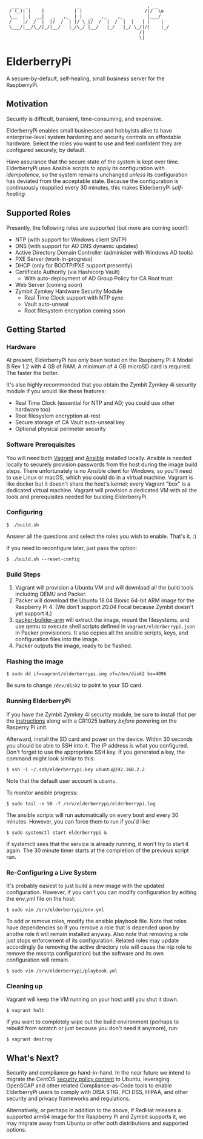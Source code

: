 ```
  ___  _                  _                         , __    
 / (_)| |    |           | |                       /|/  \o  
 \__  | |  __|   _   ,_  | |   _   ,_    ,_         |___/   
 /    |/  /  |  |/  /  | |/ \_|/  /  |  /  |  |   | |    |  
 \___/|__/\_/|_/|__/   |_/\_/ |__/   |_/   |_/ \_/|/|    |_/
                                                 /|         
                                                 \|
```

ElderberryPi
============

A secure-by-default, self-healing, small business server for the RaspberryPi.

## Motivation

Security is difficult, transient, time-consuming, and expensive.

ElderberryPi enables small businesses and hobbyists alike to have enterprise-level
system hardening and security controls on affordable hardware.  Select the roles
you want to use and feel confident they are configured securely, by default.

Have assurance that the secure state of the system is kept over time.  ElderberryPi
uses Ansible scripts to apply its configuration with *idempotence,*  so the
system remains unchanged *unless* its configuration has deviated from the acceptable
state.  Because the configuration is continuously reapplied every 30 minutes, this
makes ElderberryPi *self-healing.*

## Supported Roles

Presently, the following roles are supported (but more are coming soon!):

* NTP (with support for Windows client SNTP)
* DNS (with support for AD DNS dynamic updates)
* Active Directory Domain Controller (administer with Windows AD tools)
* PXE Server (work-in-progress)
* DHCP (only for BOOTP/PXE support presently)
* Certificate Authority (via Hashicorp Vault)
  * With auto-deployment of AD Group Policy for CA Root trust
* Web Server (coming soon)
* Zymbit Zymkey Hardware Security Module
  * Real Time Clock support with NTP sync
  * Vault auto-unseal
  * Root filesystem encryption coming soon

## Getting Started

### Hardware

At present, ElderberryPi has only been tested on the Raspberry Pi 4 Model B Rev 1.2
with 4 GB of RAM.  A minimum of 4 GB microSD card is required.  The faster the better.

It's also highly recommended that you obtain the Zymbit Zymkey 4i security module if
you would like these features:
* Real Time Clock (essential for NTP and AD; you could use other hardware too)
* Root filesystem encryption at-rest
* Secure storage of CA Vault auto-unseal key
* Optional physical perimeter security

### Software Prerequisites

You will need both [Vagrant](https://www.vagrantup.com) and [Ansible](https://docs.ansible.com/ansible/latest/installation_guide/intro_installation.html)
installed locally.  Ansible is needed locally to securely provision passwords from the host
during the image build steps.  There unfortunately is no Ansible client for Windows, so
you'll need to use Linux or macOS, which you could do in a virtual machine.  Vagrant is like
docker but it doesn't share the host's kernel; every Vagrant "box" is a dedicated virtual
machine.  Vagrant will provision a dedicated VM with all the tools and prerequisites needed
for building ElderberryPi.

### Configuring

```shell
$ ./build.sh
```

Answer all the questions and select the roles you wish to enable.  That's it.  :)

If you need to reconfigure later, just pass the option:

```shell
$ ./build.sh --reset-config
```

### Build Steps

1. Vagrant will provision a Ubuntu VM and will download all the build tools including
   QEMU and Packer.
2. Packer will download the Ubuntu 18.04 Bionic 64-bit ARM image for the Raspberry Pi 4.
   (We don't support 20.04 Focal because Zymbit doesn't yet support it.)
3. [packer-builder-arm](https://github.com/mkaczanowski/packer-builder-arm) will extract
   the image, mount the filesystems, and use qemu to execute shell scripts defined in
   `vagrant/elderberrypi.json` in Packer provisioners.  It also copies all the ansible
   scripts, keys, and configuration files into the image.
4. Packer outputs the image, ready to be flashed.

### Flashing the image

```shell
$ sudo dd if=vagrant/elderberrypi.img of=/dev/disk2 bs=4096
```

Be sure to change `/dev/disk2` to point to your SD card.

### Running ElderberryPi

If you have the Zymbit Zymkey 4i security module, be sure to install that per the
[instructions](https://community.zymbit.com/t/getting-started-with-zymkey-4i/) along
with a CR1025 battery *before* powering on the Rasperry Pi unit.

Afterward, install the SD card and power on the device.  Within 30 seconds you should
be able to SSH into it.  The IP address is what you configured.  Don't forget to use
the appropriate SSH key.  If you generated a key, the command might look similar to this:

```shell
$ ssh -i ~/.ssh/elderberrypi.key ubuntu@192.168.2.2
```

Note that the default user account is `ubuntu`.

To monitor ansible progress:

```shell
$ sudo tail -n 50 -f /srv/elderberrypi/elderberrypi.log
```

The ansible scripts will run automatically on every boot and every 30 minutes.
However, you can force them to run if you'd like:

```shell
$ sudo systemctl start elderberrypi &
```

If systemctl sees that the service is already running, it won't try to start it again.
The 30 minute timer starts at the completion of the previous script run.

### Re-Configuring a Live System

It's probably easiest to just build a new image with the updated configuration.  However,
if you can't you can modify configuration by editing the env.yml file on the host:

```shell
$ sudo vim /srv/elderberrypi/env.yml
```

To add or remove roles, modify the ansible playbook file.  Note that roles have dependencies
so if you remove a role that is depended upon by anothe role it will remain installed
anyway.  Also note that removing a role just stops enforcement of its configuration.  Related
roles may update accordingly (ie removing the active directory role will cause the ntp role
to remove the mssntp configuration) but the software and its own configuration will remain.

```shell
$ sudo vim /srv/elderberrypi/playbook.yml
```

### Cleaning up

Vagrant will keep the VM running on your host until you shut it down.

```shell
$ vagrant halt
```

If you want to completely wipe out the build environment (perhaps to rebuild from
scratch or just because you don't need it anymore), run:

```shell
$ vagrant destroy
```

## What's Next?

Security and compliance go hand-in-hand.  In the near future we intend to migrate the
CentOS [security policy content](https://github.com/ComplianceAsCode/content) to Ubuntu,
leveraging OpenSCAP and other related Compliance-as-Code tools to enable ElderberryPi
users to comply with DISA STIG, PCI DSS, HIPAA, and other security and privacy frameworks
and regulations.

Alternatively, or perhaps in addition to the above, if RedHat releases a supported arm64
image for the Raspberry Pi and Zymbit supports it, we may migrate away from Ubuntu or offer
both distributions and supported options.
